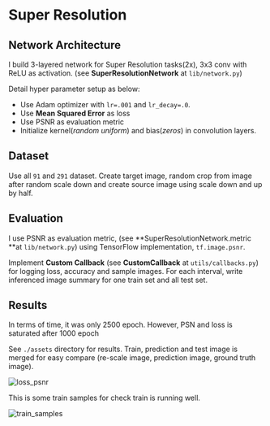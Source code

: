 # Super Resolution

## Network Architecture

I build 3-layered network for Super Resolution tasks(2x), 3x3 conv with ReLU as activation. (see **SuperResolutionNetwork** at `lib/network.py`)

Detail hyper parameter setup as below:

- Use Adam optimizer with `lr=.001` and `lr_decay=.0`.
- Use **Mean Squared Error** as loss
- Use PSNR as evaluation metric
- Initialize kernel(*random uniform*) and bias(*zeros*) in convolution layers.

## Dataset

Use all `91` and `291` dataset. Create target image, random crop from image after random scale down and create source image using scale down and up by half.

## Evaluation

I use PSNR as evaluation metric, (see **SuperResolutionNetwork.metric **at `lib/network.py`) using TensorFlow implementation, `tf.image.psnr`.

Implement **Custom Callback** (see **CustomCallback** at `utils/callbacks.py`) for logging loss, accuracy and sample images. For each interval, write inferenced image summary for one train set and all test set.

## Results

In terms of time, it was only 2500 epoch. However, PSN and loss is saturated after 1000 epoch

See `./assets` directory for results. Train, prediction and test image is merged for easy compare (re-scale image, prediction image, ground truth image).

![loss_psnr](C:\Users\maybe\Documents\Workspace\ITE4053\SuperResolution\assets\loss_psnr.png)

This is some train samples for check train is running well.

![train_samples](C:\Users\maybe\Documents\Workspace\ITE4053\SuperResolution\assets\train_samples.png)